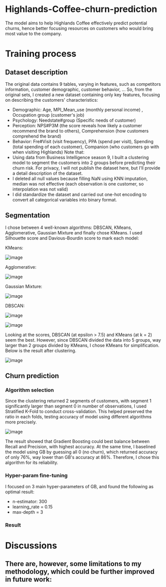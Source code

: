 # Highlands-Coffee-churn-prediction
The model aims to help Highlands Coffee effectively predict potential churns, hence better focusing resources on customers who would bring most value to the company.

  
# Training process

## Dataset description
The original data contains 9 tables, varying in features, such as competitors information, customer demographic, customer behavior, ...
So, from the original sets, I created a new dataset containing only key features, focusing on describing the customers' characteristics:
- Demographic: Age, MPI_Mean_use (monthly personal income) , Occupation group (customer's job)
- Psychology: Needstate#group (Specific needs of customer)
- Perception: NPS#P3M (the score reveals how likely a customer recommend the brand to others), Comprehension (how customers comprehend the brand)
- Behavior: Fre#Visit (visit frequency), PPA (spend per visit), Spending (total spending of each customer), Companion (who customers go with when visiting Highlands)
Note that:
- Using data from Business Intelligence season 9, I built a clustering model to segment the customers into 2 groups before predicting their churn risk.
For privacy, I will not publish the dataset here, but I'll provide a detail description of the dataset.
- I deleted all null values because filling NaN using KNN imputation, median was not effective (each observation is one customer, so interpolation was not valid)
- I did standardize the dataset and carried out one-hot encoding to convert all categorical variables into binary format.

## Segmentation
I chose between 4 well-known algorithms: DBSCAN, KMeans, Agglomerative, Gaussian Mixture and finally chose KMeans.
I used Silhouette score and Davious-Bourdin score to mark each model:

KMeans:

![image](https://github.com/user-attachments/assets/79bfbea4-060a-4058-8ce1-db6ee3e45f02)

Agglomerative:

![image](https://github.com/user-attachments/assets/b629f13d-d971-403e-a37f-9683bbe06e61)

Gaussian Mixture:

![image](https://github.com/user-attachments/assets/f2c21b35-cb63-429c-a2d7-17aa795a5b15)

DBSCAN:

![image](https://github.com/user-attachments/assets/8f8852da-732d-46d4-a906-4b999638e590)

![image](https://github.com/user-attachments/assets/c4858982-6153-4a47-9977-0dd0604e652c)

Looking at the scores, DBSCAN (at epsilon > 7.5) and KMeans (at k = 2) seem the best.
However, since DBSCAN divided the data into 5 groups, way larger than 2 groups divided by KMeans, I chose KMeans for simplification. Below is the result after clustering.

![image](https://github.com/user-attachments/assets/bb77395b-b8ad-4ed6-b47e-6e7bd7798f2a)

## Churn prediction
### Algorithm selection
Since the clustering returned 2 segments of customers, with segment 1 significantly larger than segment 0 in number of observations, I used Stratified K-Fold to conduct cross-validation. This helped preserved the ratio in each folds, testing accuracy of model using different algorithms more precisely.

![image](https://github.com/user-attachments/assets/f42dda0c-ce7e-4927-a324-cdeffbfe6b74)

The result showed that Gradient Boosting could best balance between Recall and Precision, with highest accuracy. At the same time, I baselined the model using GB by guessing all 0 (no churn), which returned accuracy of only 76%, way lower than GB's accuracy at 86%.
Therefore, I chose this algorithm for its reliability.

### Hyper-param fine-tuning
I focused on 3 main hyper-parameters of GB, and found the following as optimal result:
- n-estimator: 300
- learning_rate = 0.15
- max-depth = 3

### Result

# Discussions
There are, however, some limitations to my methodology, which could be further improved in future work:
- 










